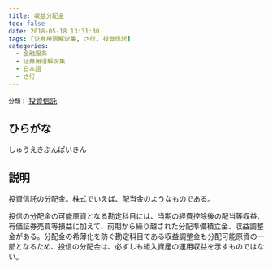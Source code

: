 ```yaml
---
title: 収益分配金
toc: false
date: 2018-05-18 13:31:30
tags: [证券用语解说集, さ行, 投資信託]
categories:
  - 金融服务
  - 证券用语解说集
  - 日本語
  - さ行
---
```


`分類：` [投資信託](/tags/投資信託/)

## ひらがな

しゅうえきぶんぱいきん

## 説明

投資信託の分配金。株式でいえば、配当金のようなものである。

投信の分配金の可能原資となる勘定科目には、当期の経費控除後の配当等収益、有価証券売買等損益に加えて、前期から繰り越された分配準備積立金、収益調整金がある。分配金の希薄化を防ぐ勘定科目である収益調整金も分配可能原資の一部となるため、投信の分配金は、必ずしも組入資産の運用収益を示すものではない。
